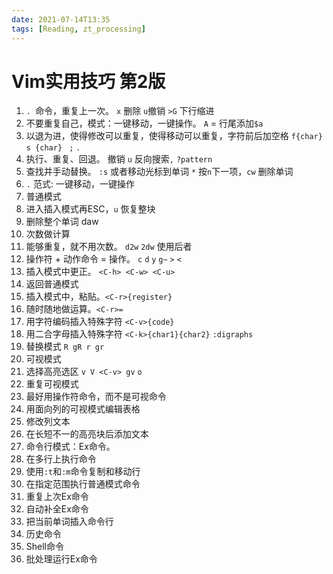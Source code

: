 ```yaml
---
date: 2021-07-14T13:35
tags: [Reading, zt_processing]
---
```


# Vim实用技巧 第2版

1.  `. `命令，重复上一次。 `x` 删除 `u`撤销 `>G` 下行缩进
2.  不要重复自己，模式：一键移动，一键操作。 `A`  = 行尾添加`$a`  
3.  以退为进，使得修改可以重复，使得移动可以重复，字符前后加空格 `f{char}` `s {char} ` `;` `.` 
4.  执行、重复、回退。 撤销 `u` 反向搜索`,`  `?pattern`
5.  查找并手动替换。 `:s` 或者移动光标到单词 `*` 按`n`下一项，`cw` 删除单词
6.  `.` 范式: 一键移动，一键操作 
7.  普通模式
8.  进入插入模式再ESC，`u` 恢复整块
9.  删除整个单词 daw
10. 次数做计算
11. 能够重复，就不用次数。  `d2w` `2dw` 使用后者
12. 操作符 + 动作命令 = 操作。 `c` `d` `y` `g~` `>` `<` 
13. 插入模式中更正。 `<C-h> <C-w> <C-u>` 
14. 返回普通模式
15. 插入模式中，粘贴。`<C-r>{register}`
16. 随时随地做运算。`<C-r>=`
17. 用字符编码插入特殊字符 `<C-v>{code}`
18. 用二合字母插入特殊字符 `<C-k>{char1}{char2}`  `:digraphs` 
19. 替换模式 `R gR r gr`
20. 可视模式
21. 选择高亮选区 `v V <C-v> gv` `o`
22. 重复可视模式
23. 最好用操作符命令，而不是可视命令
24. 用面向列的可视模式编辑表格
25. 修改列文本
26. 在长短不一的高亮块后添加文本
27. 命令行模式：Ex命令。  
28. 在多行上执行命令
29. 使用`:t`和`:m`命令复制和移动行
30. 在指定范围执行普通模式命令
31.  重复上次Ex命令
32. 自动补全Ex命令
33. 把当前单词插入命令行
34. 历史命令
35. Shell命令
36. 批处理运行Ex命令
